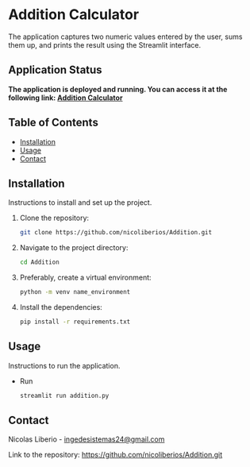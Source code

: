 # Addition Calculator

The application captures two numeric values entered by the user, sums them up, and prints the result using the Streamlit interface.

## Application Status

**The application is deployed and running. You can access it at the following link: [Addition Calculator](https://addition-app.onrender.com/)**

## Table of Contents

- [Installation](#installation)
- [Usage](#usage)
- [Contact](#contact)

## Installation

Instructions to install and set up the project.

1. Clone the repository:
   ```bash
   git clone https://github.com/nicoliberios/Addition.git
1. Navigate to the project directory:
   ```bash
   cd Addition 
1. Preferably, create a virtual environment:
   ```bash
   python -m venv name_environment
1. Install the dependencies:
   ```bash
   pip install -r requirements.txt
## Usage
Instructions to run the application.
 - Run
   ```bash
   streamlit run addition.py

## Contact
Nicolas Liberio - ingedesistemas24@gmail.com

Link to the repository: https://github.com/nicoliberios/Addition.git